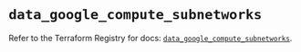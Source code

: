 # `data_google_compute_subnetworks`

Refer to the Terraform Registry for docs: [`data_google_compute_subnetworks`](https://registry.terraform.io/providers/hashicorp/google-beta/5.40.0/docs/data-sources/google_compute_subnetworks).

